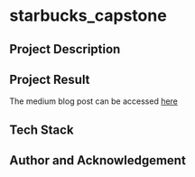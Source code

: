 # starbucks_capstone

## Project Description


## Project Result
The medium blog post can be accessed [here](https://linnndachen.medium.com/starbucks-offer-dataset-udacity-capstone-7b562843ff47)

## Tech Stack

## Author and Acknowledgement
